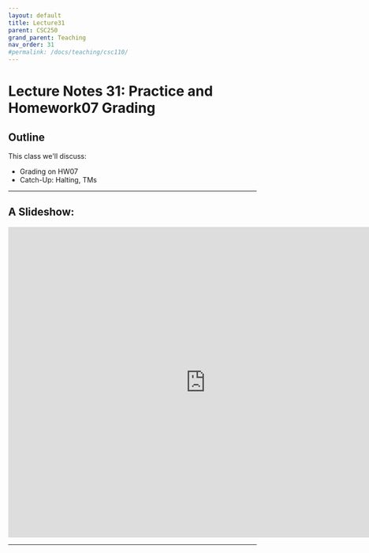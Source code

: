 ```yaml
---
layout: default
title: Lecture31
parent: CSC250
grand_parent: Teaching
nav_order: 31
#permalink: /docs/teaching/csc110/
---  
```



Lecture Notes 31: Practice and Homework07 Grading
=============================================================

## Outline ##


This class we'll discuss:

* Grading on HW07
* Catch-Up: Halting, TMs


* * *

A Slideshow:
---------------

<iframe src="https://docs.google.com/presentation/d/e/2PACX-1vRITEPgkXNWioIQtdptCEo1uciQXkD8VyHQY4Z5_stfQ1nDxWB9_DC_Sueqx4NHDhj9J8yX_CO8j49B/embed?start=false&loop=false&delayms=60000" frameborder="0" width="800" height="629" allowfullscreen="true" mozallowfullscreen="true" webkitallowfullscreen="true"></iframe>

---
  